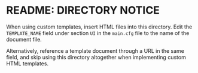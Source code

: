 # README: DIRECTORY NOTICE
When using custom templates, insert HTML files into this directory.
Edit the `TEMPLATE_NAME` field under section `UI` in the `main.cfg` file to the name of the document file.

Alternatively, reference a template document through a URL in the same field, and skip using this directory altogether when implementing custom HTML templates.